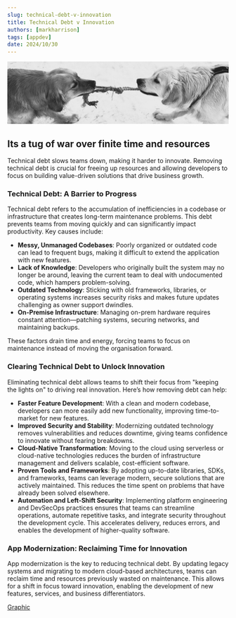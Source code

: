 ```yaml
---
slug: technical-debt-v-innovation
title: Technical Debt v Innovation
authors: [markharrison]
tags: [appdev]
date: 2024/10/30
---
```


![technical-debt](images/tugofwar.jpg)

## Its a tug of war over finite time and resources

Technical debt slows teams down, making it harder to innovate. Removing technical debt is crucial for freeing up resources and allowing developers to focus on building value-driven solutions that drive business growth. 

### Technical Debt: A Barrier to Progress

Technical debt refers to the accumulation of inefficiencies in a codebase or infrastructure that creates long-term maintenance problems. This debt prevents teams from moving quickly and can significantly impact productivity. Key causes include:

- **Messy, Unmanaged Codebases**: Poorly organized or outdated code can lead to frequent bugs, making it difficult to extend the application with new features.
- **Lack of Knowledge**: Developers who originally built the system may no longer be around, leaving the current team to deal with undocumented code, which hampers problem-solving.
- **Outdated Technology**: Sticking with old frameworks, libraries, or operating systems increases security risks and makes future updates challenging as owner support dwindles.
- **On-Premise Infrastructure**: Managing on-prem hardware requires constant attention—patching systems, securing networks, and maintaining backups.  

These factors drain time and energy, forcing teams to focus on maintenance instead of moving the organisation forward.

### Clearing Technical Debt to Unlock Innovation

Eliminating technical debt allows teams to shift their focus from "keeping the lights on" to driving real innovation. Here’s how removing debt can help:

- **Faster Feature Development**: With a clean and modern codebase, developers can more easily add new functionality, improving time-to-market for new features.
- **Improved Security and Stability**: Modernizing outdated technology removes vulnerabilities and reduces downtime, giving teams confidence to innovate without fearing breakdowns.
- **Cloud-Native Transformation**: Moving to the cloud using serverless or cloud-native technologies reduces the burden of infrastructure management and delivers scalable, cost-efficient software.
- **Proven Tools and Frameworks**: By adopting up-to-date libraries, SDKs, and frameworks, teams can leverage modern, secure solutions that are actively maintained. This reduces the time spent on problems that have already been solved elsewhere.
- **Automation and Left-Shift Security**: Implementing platform engineering and DevSecOps practices ensures that teams can streamline operations, automate repetitive tasks, and integrate security throughout the development cycle. This accelerates delivery, reduces errors, and enables the development of higher-quality software.

### App Modernization: Reclaiming Time for Innovation

App modernization is the key to reducing technical debt. By updating legacy systems and migrating to modern cloud-based architectures, teams can reclaim time and resources previously wasted on maintenance. This allows for a shift in focus toward innovation, enabling the development of new features, services, and business differentiators.


[Graphic](https://raw.githubusercontent.com/markharrison/markharrison.github.io/main/blog/images/techdebt.jpg)
